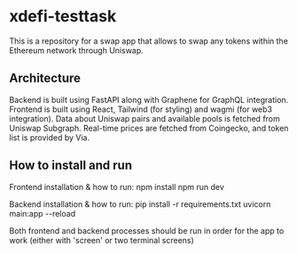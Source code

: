 # xdefi-testtask

This is a repository for a swap app that allows to swap any tokens within the Ethereum network through Uniswap.

## Architecture

Backend is built using FastAPI along with Graphene for GraphQL integration. Frontend is built using React, Tailwind (for styling) and wagmi (for web3 integration).
Data about Uniswap pairs and available pools is fetched from Uniswap Subgraph. Real-time prices are fetched from Coingecko, and token list is provided by Via.

## How to install and run

Frontend installation & how to run: 
    npm install
    npm run dev

Backend installation & how to run:
    pip install -r requirements.txt
    uvicorn main:app --reload

Both frontend and backend processes should be run in order for the app to work (either with 'screen' or two terminal screens)

